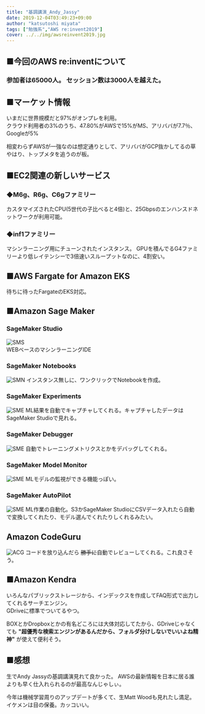 ```yaml
---
title: "基調講演_Andy_Jassy"
date: 2019-12-04T03:49:23+09:00
author: "katsutoshi miyata"
tags: ["勉強系","AWS re:invent2019"]
cover: ../../img/awsreinvent2019.jpg
---
```


## ■今回のAWS re:inventについて
### **参加者は65000人。** セッション数は3000人を越えた。

## ■マーケット情報

いまだに世界規模だと97%がオンプレを利用。  
クラウド利用者の3%のうち、47.80%がAWSで15%がMS、アリババが7.7％、Googleが5%

相変わらずAWSが一強なのは想定通りとして、アリババがGCP抜かしてるの草  
やはり、トップメタを追うのが板。

## ■EC2関連の新しいサービス
### ◆M6g、R6g、C6gファミリー
カスタマイズされたCPU(5世代の子比べると4倍)と、25Gbpsのエンハンスドネットワークが利用可能。

### ◆inf1ファミリー
マシンラーニング用にチューンされたインスタンス。
GPUを積んでるG4ファミリーより低レイテンシーで3倍速いスループットなのに、4割安い。

## ■AWS Fargate for Amazon EKS
待ちに待ったFargateのEKS対応。

## ■Amazon Sage Maker
### SageMaker Studio
![SMS](../../img/IMG_4597.JPG)  
WEBベースのマシンラーニングIDE

### SageMaker Notebooks
![SMN](../../img/IMG_4599.JPG)
インスタンス無しに、ワンクリックでNotebookを作成。

### SageMaker Experiments
![SME](../../img/IMG_4600.JPG)
ML結果を自動でキャプチャしてくれる。キャプチャしたデータはSageMaker Studioで見れる。

### SageMaker Debugger
![SME](../../img/IMG_4604.JPG)
自動でトレーニングメトリクスとかをデバッグしてくれる。

### SageMaker Model Monitor
![SME](../../img/IMG_4606.JPG)
MLモデルの監視ができる機能っぽい。

### SageMaker AutoPilot
![SME](../../img/IMG_4608.JPG)
ML作業の自動化。S3かSageMaker StudioにCSVデータ入れたら自動で変換してくれたり、モデル選んでくれたりしくれるみたい。

## Amazon CodeGuru
![ACG](../../img/IMG_4614.JPG)
コードを放り込んだら ~~勝手に~~自動でレビューしてくれる。これ良さそう。

## ■Amazon Kendra
いろんなパブリックストレージから、インデックスを作成してFAQ形式で出力してくれるサーチエンジン。  
GDriveに標準でついてるやつ。  

BOXとかDropboxとかの有名どころには大体対応してたから、GDriveじゃなくても **"超優秀な検索エンジンがあるんだから、フォルダ分けしないでいいよね精神"** が使えて便利そう。

## ■感想
生でAndy Jassyの基調講演見れて良かった。
AWSの最新情報を日本に居る誰よりも早く仕入れられるのが最高なんじゃしぃ。

今年は機械学習周りのアップデートが多くて、生Matt Woodも見れたし満足。  
イケメンは目の保養。カッコいい。